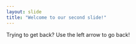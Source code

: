 ```yaml
---
layout: slide
title: "Welcome to our second slide!"
---
```

Trying to get back?
Use the left arrow to go back!
